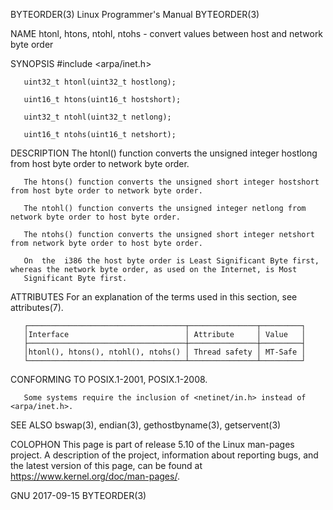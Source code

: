 BYTEORDER(3)                                             Linux Programmer's Manual                                            BYTEORDER(3)

NAME
       htonl, htons, ntohl, ntohs - convert values between host and network byte order

SYNOPSIS
       #include <arpa/inet.h>

       uint32_t htonl(uint32_t hostlong);

       uint16_t htons(uint16_t hostshort);

       uint32_t ntohl(uint32_t netlong);

       uint16_t ntohs(uint16_t netshort);

DESCRIPTION
       The htonl() function converts the unsigned integer hostlong from host byte order to network byte order.

       The htons() function converts the unsigned short integer hostshort from host byte order to network byte order.

       The ntohl() function converts the unsigned integer netlong from network byte order to host byte order.

       The ntohs() function converts the unsigned short integer netshort from network byte order to host byte order.

       On  the  i386 the host byte order is Least Significant Byte first, whereas the network byte order, as used on the Internet, is Most
       Significant Byte first.

ATTRIBUTES
       For an explanation of the terms used in this section, see attributes(7).

       ┌───────────────────────────────────┬───────────────┬─────────┐
       │Interface                          │ Attribute     │ Value   │
       ├───────────────────────────────────┼───────────────┼─────────┤
       │htonl(), htons(), ntohl(), ntohs() │ Thread safety │ MT-Safe │
       └───────────────────────────────────┴───────────────┴─────────┘
CONFORMING TO
       POSIX.1-2001, POSIX.1-2008.

       Some systems require the inclusion of <netinet/in.h> instead of <arpa/inet.h>.

SEE ALSO
       bswap(3), endian(3), gethostbyname(3), getservent(3)

COLOPHON
       This page is part of release 5.10 of the Linux man-pages project.  A description of the project, information about reporting  bugs,
       and the latest version of this page, can be found at https://www.kernel.org/doc/man-pages/.

GNU                                                             2017-09-15                                                    BYTEORDER(3)
